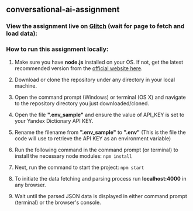 ## conversational-ai-assignment

### View the assignment live on [Glitch](https://harmless-ink-age.glitch.me/) (wait for page to fetch and load data): 

### How to run this assignment locally:

1) Make sure you have **node.js** installed on your OS. If not, get the latest recommended version from the [official website here](https://nodejs.org/en/).

2) Download or clone the repository under any directory in your local machine.

3) Open the command prompt (Windows) or terminal (OS X) and navigate to the repository directory you just downloaded/cloned.

4) Open the file **".env_sample"** and ensure the value of API_KEY is set to your Yandex Dictionary API KEY.

5) Rename the filename from **".env_sample"** to **".env"** (This is the file the code will use to retrieve the API KEY as an environment variable)

6) Run the following command in the command prompt (or terminal) to install the necessary node modules: `npm install` <br>

7) Next, run the command to start the project: `npm start` <br>

8) To initiate the data fetching and parsing process run **localhost:4000** in any browser. 

9) Wait until the parsed JSON data is displayed in either command prompt (terminal) or the browser's console.
